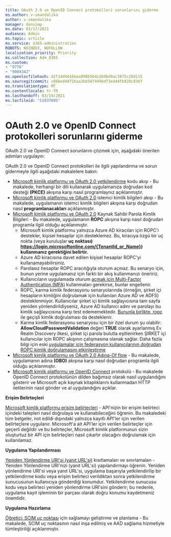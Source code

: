 ```yaml
---
title: OAuth 2.0 ve OpenID Connect protokolleri sorunlarını giderme
ms.author: v-smandalika
author: v-smandalika
manager: dansimp
ms.date: 03/17/2021
audience: Admin
ms.topic: article
ms.service: o365-administration
ROBOTS: NOINDEX, NOFOLLOW
localization_priority: Priority
ms.collection: Adm_O365
ms.custom:
- "9776"
- "9004342"
ms.openlocfilehash: d2f14d4d16bea890b564cdb9bd9ac3875c28d115
ms.sourcegitcommit: c08bed4071baa3bb5879496df3ed44fb828c8367
ms.translationtype: MT
ms.contentlocale: tr-TR
ms.lasthandoff: 03/19/2021
ms.locfileid: "51037695"
---
```

# <a name="troubleshoot-oauth-20-and-openid-connect-protocols"></a>OAuth 2.0 ve OpenID Connect protokolleri sorunlarını giderme

OAuth 2.0 ve OpenID Connect sorunlarını çözmek için, aşağıdaki önerilen adımları uygulayın:

OAuth 2.0 ve OpenID Connect protokolleri ile ilgili yapılandırma ve sorun gidermeyle ilgili aşağıdaki makalelere bakın:

- [Microsoft kimlik platformu ve OAuth 2.0 yetkilendirme](https://docs.microsoft.com/azure/active-directory/develop/v2-oauth2-auth-code-flow) kodu akışı - Bu makalede, herhangi bir dili kullanarak uygulamanıza doğrudan kod desteği **(PKCE)** akışına karşı nasıl programlaynız açıklanmıştır.
- [Microsoft kimlik platformu ve OAuth 2.0](https://docs.microsoft.com/azure/active-directory/develop/v2-oauth2-client-creds-grant-flow) istemci kimlik bilgileri akışı - Bu makalede, uygulamanın istemci kimlik bilgileri akışına karşı doğrudan nasıl **programlanacakları** açıklanmıştır.
- [Microsoft kimlik platformu ve OAuth 2.0](https://docs.microsoft.com/azure/active-directory/develop/v2-oauth-ropc) Kaynak Sahibi Parola Kimlik Bilgileri - Bu makalede, uygulamanın **ROPC** akışına karşı nasıl doğrudan programla ilgili olduğu açıklanmıştır.
    - Microsoft kimlik platformu yalnızca Azure AD kiracıları için ROPC'i destekler, kişisel hesaplar için desteklemez. Bu, kiracıya özgü bir uç nokta (veya kuruluşlar **uç noktası) https://login.microsoftonline.com/{TenantId_or_Name})** **kullanmanız gerektiğini belirtir.**
    - Azure AD kiracısına davet edilen kişisel hesaplar ROPC'yi kullanamayabilirsiniz.
    - Parolasız hesaplar ROPC aracılığıyla oturum açmaz. Bu senaryo için, bunun yerine uygulamanız için farklı bir akış kullanmanızı öneririz.
    - Kullanıcıların uygulamada oturum [açmak için Multi-Factor Authentication (MFA)](https://docs.microsoft.com/azure/active-directory/authentication/concept-mfa-howitworks) kullanmaları gerekirse, bunlar engellenir.
    - ROPC, karma kimlik [](https://docs.microsoft.com/azure/active-directory/hybrid/whatis-fed) federasyonu senaryolarında (örneğin, şirket içi hesapların kimliğini doğrulamak için kullanılan Azure AD ve ADFS) desteklenmiyor. Kullanıcılar şirket içi kimlik sağlayıcısına tam sayfa yeniden yönlendirildiyseniz, Azure AD kullanıcı adını ve parolayı bu kimlik sağlayıcısına karşı test edememektedir. [Bununla birlikte, ropc](https://docs.microsoft.com/azure/active-directory/hybrid/how-to-connect-pta) ile geçişli kimlik doğrulaması da desteklenir.
    - Karma kimlik federasyonu senaryosu için bir özel durum şu olabilir: **AllowCloudPasswordValidation** değeri **TRUE** olarak ayarlanmış Ev Realm Discovery ilkesi, şirket içi parola bulutla eşitlenirken ŞIRKET içi kullanıcılar için ROPC akışının çalışmasına olanak sağlar. Daha fazla bilgi için eski [uygulamalar için federasyon kullanıcılarının doğrudan ROPC kimlik doğrulamasını etkinleştirme](https://docs.microsoft.com/azure/active-directory/manage-apps/configure-authentication-for-federated-users-portal#enable-direct-ropc-authentication-of-federated-users-for-legacy-applications) 
- [Microsoft kimlik platformu ve OAuth 2.0 Adına-Of flow](https://docs.microsoft.com/azure/active-directory/develop/v2-oauth2-on-behalf-of-flow) - Bu makalede, uygulamanın adına **(OBO)** akışına karşı nasıl doğrudan programla ilgili olduğu açıklanmıştır.
- [Microsoft kimlik platformu ve OpenID Connect](https://docs.microsoft.com/azure/active-directory/develop/v2-protocols-oidc) protokolü - Bu makalede OpenID Connect protokolünün dilden bağımsız olarak nasıl uygulandığını gösterir ve Microsoft açık kaynak kitaplıklarını kullanmadan HTTP iletilerinin nasıl gönder ve al uygulandığını açıklar.

**Erişim Belirteçleri**

[Microsoft kimlik platformu erişim belirteçleri](https://docs.microsoft.com/azure/active-directory/develop/access-tokens) - API'nizin bir erişim belirteci içindeki talepleri nasıl doğrulaya ve kullanabileceğini öğrenin. Bu makaledeki tüm belgeler, not edildi dışındaki yalnızca kayıtlı API'ler için verilen belirteçlere uygulanır. Microsoft'a ait API'ler için verilen belirteçler için geçerli değildir ve bu belirteçler, Microsoft kimlik platformunun sizin oluşturtuz bir API için belirteçleri nasıl çıkartır olacağını doğrulamak için kullanılamaz.

**Uygulama Yapılandırması**

[Yeniden Yönlendirme URI'si (yanıt URL'si)](https://docs.microsoft.com/azure/active-directory/develop/reply-url) kısıtlamaları ve sınırlamaları - Yeniden Yönlendirme URI'nizi (yanıt URL'si) yapılandırmayı öğrenin. Yeniden yönlendirme URI'si veya yanıt URL'si, uygulama başarıyla yetkilendirilip bir yetkilendirme kodu veya erişim belirteci verildiktan sonra yetkilendirme sunucusunun kullanıcıya gönderdiği konumdur. Yetkilendirme sunucusu kodu veya belirteci yeniden yönlendirme URI'sini gönderir; bu nedenle, uygulama kayıt işleminin bir parçası olarak doğru konumu kaydetmeniz önemlidir.

**Uygulama Hazırlama**

[Öğretici: SCIM uç noktası](https://docs.microsoft.com/azure/active-directory/app-provisioning/use-scim-to-provision-users-and-groups) için sağlamayı geliştirme ve planlama - Bu makalede, SCIM uç noktasının nasıl inşa edilmiş ve AAD sağlama hizmetiyle tümleştiriliği açıklanmıştır.


